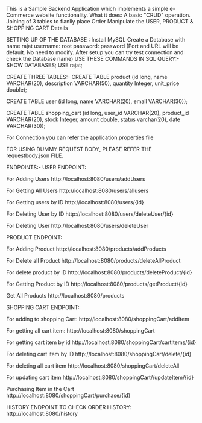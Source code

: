 This is a Sample Backend Application which implements a simple e-Commerce website functionality.
What it does: 
A basic "CRUD" operation.
Joining of 3 tables to fianlly place Order
Manipulate the USER, PRODUCT & SHOPPING CART Details

SETTING UP OF THE DATABASE :
Install MySQL
Create a Database with name rajat
username: root
password: password
(Port and URL will be default. No need to modify. After setup you can try test connection and check the Database name)
USE THESE COMMANDS IN SQL QUERY:-
SHOW DATABASES;
USE rajat;

CREATE THREE TABLES:-
CREATE TABLE product (id long, name VARCHAR(20),
       description VARCHAR(50), quantity Integer, unit_price double);
	   
	   
CREATE TABLE user (id long, name VARCHAR(20), email VARCHAR(30));
	   
CREATE TABLE shopping_cart (id long, user_id VARCHAR(20),
       product_id VARCHAR(20), stock Integer, amount double, status varchar(20), date VARCHAR(30));
       
For Connection you can refer the application.properties file

FOR USING DUMMY REQUEST BODY, PLEASE REFER THE requestbody.json FILE.

ENDPOINTS:-
USER ENDPOINT:

For Adding Users
http://localhost:8080/users/addUsers

For Getting All Users
http://localhost:8080/users/allusers

For Getting users by ID
http://localhost:8080/users/{id}

For Deleting User by ID
http://localhost:8080/users/deleteUser/{id}

For Deleting User
http://localhost:8080/users/deleteUser

PRODUCT ENDPOINT:

For Adding Product
http://localhost:8080/products/addProducts

For Delete all Product
http://localhost:8080/products/deleteAllProduct

For delete product by ID
http://localhost:8080/products/deleteProduct/{id}

For Getting Product by ID
http://localhost:8080/products/getProduct/{id}

Get All Products
http://localhost:8080/products


SHOPPING CART ENDPOINT:

For adding to shopping Cart:
http://localhost:8080/shoppingCart/addItem

For getting all cart item:
http://localhost:8080/shoppingCart

For getting cart item by id
http://localhost:8080/shoppingCart/cartItems/{id}

For deleting cart item by ID
http://localhost:8080/shoppingCart/delete/{id}

For deleting all cart item
http://localhost:8080/shoppingCart/deleteAll

For updating cart item
http://localhost:8080/shoppingCart//updateItem/{id}

Purchasing Item in the Cart
http://localhost:8080/shoppingCart/purchase/{id}

HISTORY ENDPOINT TO CHECK ORDER HISTORY:
http://localhost:8080/history
